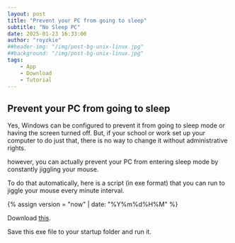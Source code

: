 ```yaml
---
layout: post
title: "Prevent your PC from going to sleep"
subtitle: "No Sleep PC"
date: 2025-01-23 16:33:00
author: "royzkie"
##header-img: "/img/post-bg-unix-linux.jpg"
##background: "/img/post-bg-unix-linux.jpg"
tags:
    - App
    - Download
    - Tutorial
---
```


<h2>Prevent your PC from going to sleep</h2>

<p>Yes, Windows can be configured to prevent it from going to sleep mode or having the screen turned off. But, if your school or work set up your computer to do just that, there is no way to change it without administrative rights.</p>

<p>however, you can actually prevent your PC from entering sleep mode by constantly jiggling your mouse.</p>

<p>To do that automatically, here is a script (in exe format) that you can run to jiggle your mouse every minute interval.</p>

{% assign version =  "now" | date: "%Y%m%d%H%M"  %}
<p>Download <a href="{{'/download/NoSleep1m.zip?v=0X' | append: version | relative_url }}" target="_blank">this</a>.

<p>Save this exe file to your startup folder and run it.</p>

